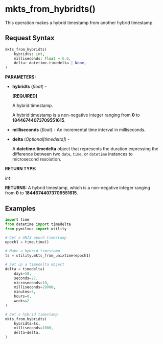 
# mkts_from_hybridts()

This operation makes a hybrid timestamp from another hybrid timestamp.

## Request Syntax

```python
mkts_from_hybridts(
    hybridts: int,
    milliseconds: float = 0.0,
    delta: datetime.timedelta | None,
)
```

__PARAMETERS:__

- __hybridts__ (_float_) -

    __[REQUIRED]__

    A hybrid timestamp.

    A hybrid timestamp is a non-negative integer ranging from __0__ to __18446744073709551615__.

- __milliseconds__ (_float_) -
An incremental time interval in milliseconds.

- __delta__ (_Optional[timedelta]_) -

    A __datetime.timedelta__ object that represents the duration expressing the difference between two `date`, `time`, or `datetime` instances to microsecond resolution.

__RETURN TYPE:__

_int_

__RETURNS:__
A hybrid timestamp, which is a non-negative integer ranging from __0__ to __18446744073709551615__.

## __Examples__

```python
import time
from datetime import timedelta
from pymilvus import utility

# Get a UNIX epoch timestamp
epoch1 = time.time()

# Make a hybrid timestamp
ts = utility.mkts_from_unixtime(epoch1)

# Set up a timedelta object
delta = timedelta(
    days=50,
    seconds=27,
    microseconds=10,
    milliseconds=29000,
    minutes=5,
    hours=8,
    weeks=2
)

# Get a hybrid timestamp
mkts_from_hybridts(
    hybridts=ts,
    milliseconds=1000,
    delta=delta,
)
```

